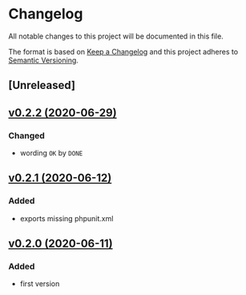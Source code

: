# Changelog
All notable changes to this project will be documented in this file.

The format is based on [Keep a Changelog](http://keepachangelog.com/)
and this project adheres to [Semantic Versioning](http://semver.org/).

## [Unreleased]

## [v0.2.2 (2020-06-29)](https://github.com/pestphp/pest-plugin-init/compare/v0.2.1...v0.2.2)
### Changed
- wording `OK` by `DONE`

## [v0.2.1 (2020-06-12)](https://github.com/pestphp/pest-plugin-init/compare/v0.2.0...v0.2.1)
### Added
- exports missing phpunit.xml

## [v0.2.0 (2020-06-11)](https://github.com/pestphp/pest-plugin-init/commit/e70c84c7a199a21b819b01044d103de27a10a906)
### Added
- first version
